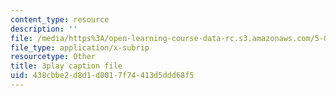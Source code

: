 ```yaml
---
content_type: resource
description: ''
file: /media/https%3A/open-learning-course-data-rc.s3.amazonaws.com/5-08j-biological-chemistry-ii-spring-2016/438cbbe2d8d1d0017f74413d5ddd68f5_3cwTBMI346I.srt
file_type: application/x-subrip
resourcetype: Other
title: 3play caption file
uid: 438cbbe2-d8d1-d001-7f74-413d5ddd68f5
---
```

